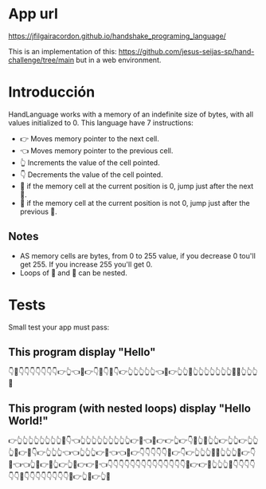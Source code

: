 # App url
https://jfilgairacordon.github.io/handshake_programing_language/

This is an implementation of this: https://github.com/jesus-seijas-sp/hand-challenge/tree/main but in a web environment.

# Introducción
HandLanguage works with a memory of an indefinite size of bytes, with all values initialized to 0. This language have 7 instructions:

- 👉 Moves memory pointer to the next cell.
- 👈 Moves memory pointer to the previous cell.
- 👆 Increments the value of the cell pointed.
- 👇 Decrements the value of the cell pointed.
- 🤜 if the memory cell at the current position is 0, jump just after the next 🤛.
- 🤛 if the memory cell at the current position is not 0, jump just after the previous 🤜.

## Notes
- AS memory cells are bytes, from 0 to 255 value, if you decrease 0 tou'll get 255. If you increase 255 you'll get 0.
- Loops of 🤜 and 🤛 can be nested.

# Tests
Small test your app must pass:
## This program display "Hello"

👇🤜👇👇👇👇👇👇👇👉👆👈🤛👉👇👊👇🤜👇👉👆👆👆👆👆👈🤛👉👆👆👊👆👆👆👆👆👆👆👊👊👆👆👆👊

## This program (with nested loops) display "Hello World!"

👉👆👆👆👆👆👆👆👆🤜👇👈👆👆👆👆👆👆👆👆👆👉🤛👈👊👉👉👆👉👇🤜👆🤛👆👆👉👆👆👉👆👆👆🤜👉🤜👇👉👆👆👆👈👈👆👆👆👉🤛👈👈🤛👉👇👇👇👇👇👊👉👇👉👆👆👆👊👊👆👆👆👊👉👇👊👈👈👆🤜👉🤜👆👉👆🤛👉👉🤛👈👇👇👇👇👇👇👇👇👇👇👇👇👇👇👊👉👉👊👆👆👆👊👇👇👇👇👇👇👊👇👇👇👇👇👇👇👇👊👉👆👊👉👆👊
